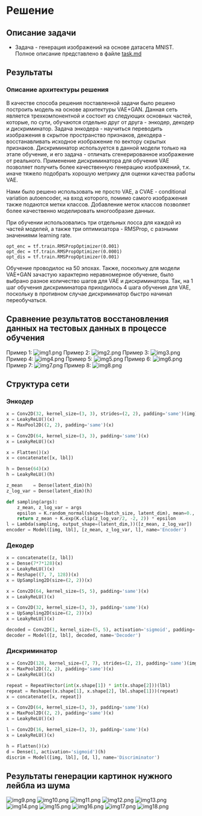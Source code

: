 # Решение
## Описание задачи
* Задача - генерация изображений на основе датасета MNIST. <br/>
Полное описание представлено в файле [task.md](task.md)


## Результаты
### Описание архитектуры решения
В качестве способа решения поставленной задачи было решено построить модель на основе архитектуры VAE+GAN. Данная сеть является трехкомпонентной и состоит из следующих основных частей, которые, по сути, обучаются отдельно друг от друга - энкодер, декодер и дискриминатор. Задача энкодера - научиться переводить изображения в скрытое пространство признаков, декодера - восстанавливать исходное изображение по вектору скрытых признаков. Дискриминатор используется в данной модели только на этапе обучение, и его задача - отличать сгенерированное изображение от реального. Применение дискриминатора для обучения VAE позволяет получить более качественную генерацию изображений, т.к. иначе тяжело подобрать хорошую метрику для оценки качества работы VAE. 

Нами было решено использовать не просто VAE, а CVAE - conditional variation autoencoder, на вход которого, помимо самого изображения также подаются метки классов. Добавление меток классов позволяет более качественно моделировать многообразие данных.

При обучении использовались три отдельных лосса для каждой из частей моделей, а также три оптимизатора - RMSProp, с разными значениями learning rate.

```
opt_enc = tf.train.RMSPropOptimizer(0.001)
opt_dec = tf.train.RMSPropOptimizer(0.0001)
opt_dis = tf.train.RMSPropOptimizer(0.001)
```

Обучение проводилос на 50 эпохах.
Также, поскольку для модели VAE+GAN зачастую характерно неравномерное обучение, было выбрано разное количество шагов для VAE и дискриминатора. Так, на 1 шаг обучения дискриминатора приходилось 4 шага обучения для VAE, поскольку в противном случае дискриминатор быстро начинал переобучаться.


## Сравнение результатов восстановления данных на тестовых данных в процессе обучения
Пример 1:
![img1.png](assets/img1.png)
Пример 2:
![img2.png](assets/img2.png)
Пример 3:
![img3.png](assets/img3.png)
Пример 4:
![img4.png](assets/img4.png)
Пример 5:
![img5.png](assets/img5.png)
Пример 6:
![img6.png](assets/img6.png)
Пример 7:
![img7.png](assets/img7.png)
Пример 8:
![img8.png](assets/img8.png)



## Структура сети
### Энкодер
```python
x = Conv2D(32, kernel_size=(3, 3), strides=(2, 2), padding='same')(img)
x = LeakyReLU()(x)
x = MaxPool2D((2, 2), padding='same')(x)

x = Conv2D(64, kernel_size=(3, 3), padding='same')(x)
x = LeakyReLU()(x)

x = Flatten()(x)
x = concatenate([x, lbl])

h = Dense(64)(x)
h = LeakyReLU()(h)

z_mean    = Dense(latent_dim)(h)
z_log_var = Dense(latent_dim)(h)

def sampling(args):
    z_mean, z_log_var = args
    epsilon = K.random_normal(shape=(batch_size, latent_dim), mean=0., stddev=1.0)
    return z_mean + K.exp(K.clip(z_log_var/2, -2, 2)) * epsilon
l = Lambda(sampling, output_shape=(latent_dim,))([z_mean, z_log_var])
encoder = Model([img, lbl], [z_mean, z_log_var, l], name='Encoder')
```

### Декодер
```python
x = concatenate([z, lbl])
x = Dense(7*7*128)(x)
x = LeakyReLU()(x)
x = Reshape((7, 7, 128))(x)
x = UpSampling2D(size=(2, 2))(x)

x = Conv2D(64, kernel_size=(5, 5), padding='same')(x)
x = LeakyReLU()(x)

x = Conv2D(32, kernel_size=(3, 3), padding='same')(x)
x = UpSampling2D(size=(2, 2))(x)
x = LeakyReLU()(x)

decoded = Conv2D(1, kernel_size=(5, 5), activation='sigmoid', padding='same')(x)
decoder = Model([z, lbl], decoded, name='Decoder')
```

### Дискриминатор
```python
x = Conv2D(128, kernel_size=(7, 7), strides=(2, 2), padding='same')(img)
x = MaxPool2D((2, 2), padding='same')(x)
x = LeakyReLU()(x)

repeat = RepeatVector(int(x.shape[1]) * int(x.shape[2]))(lbl)
repeat = Reshape((x.shape[1], x.shape[2], lbl.shape[1]))(repeat)
x = concatenate([x, repeat])

x = Conv2D(64, kernel_size=(3, 3), padding='same')(x)
x = MaxPool2D((2, 2), padding='same')(x)
x = LeakyReLU()(x)

l = Conv2D(16, kernel_size=(3, 3), padding='same')(x)
x = LeakyReLU()(x)

h = Flatten()(x)
d = Dense(1, activation='sigmoid')(h)
discrim = Model([img, lbl], [d, l], name='Discriminator')
```
## Результаты генерации картинок нужного лейбла из шума


![img9.png](assets/img9.png) ![img10.png](assets/img10.png) ![img11.png](assets/img11.png)
![img12.png](assets/img12.png) ![img13.png](assets/img13.png) ![img14.png](assets/img14.png)
![img15.png](assets/img15.png) ![img16.png](assets/img16.png) ![img17.png](assets/img17.png)
![img18.png](assets/img18.png)
